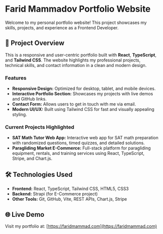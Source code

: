 # Farid Mammadov Portfolio Website

Welcome to my personal portfolio website! This project showcases my skills, projects, and experience as a Frontend Developer.

## 🚀 Project Overview

This is a responsive and user-centric portfolio built with **React**, **TypeScript**, and **Tailwind CSS**. The website highlights my professional projects, technical skills, and contact information in a clean and modern design.

### Features
- **Responsive Design:** Optimized for desktop, tablet, and mobile devices.
- **Interactive Portfolio Section:** Showcases my projects with live demos and GitHub links.
- **Contact Form:** Allows users to get in touch with me via email.
- **Modern UI/UX:** Built using Tailwind CSS for fast and visually appealing styling.

### Current Projects Highlighted
- **SAT Math Tutor Web App:** Interactive web app for SAT math preparation with randomized questions, timed quizzes, and detailed solutions.  
- **Paragliding Market E-Commerce:** Full-stack platform for paragliding equipment, rentals, and training services using React, TypeScript, Stripe, and Chart.js.

## 🛠 Technologies Used
- **Frontend:** React, TypeScript, Tailwind CSS, HTML5, CSS3
- **Backend:** Strapi (for E-Commerce project)
- **Other Tools:** Git, GitHub, Vite, REST APIs, Chart.js, Stripe

## 🌐 Live Demo
Visit my portfolio at: [https://faridmammad.com](https://faridmammad.com)

